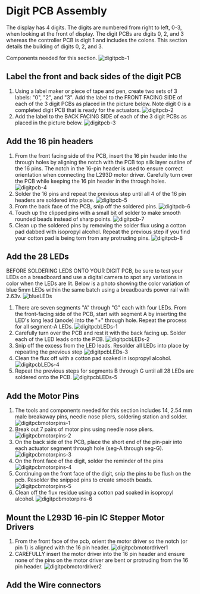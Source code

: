 # Digit PCB Assembly

The display has 4 digits. The digits are numbered from right to left, 0-3, when looking at the front of display. The digit PCBs are digits 0, 2, and 3 whereas the controller PCB is digit 1 and includes the colons. This section details the building of digits 0, 2, and 3.

Components needed for this section.
![digitpcb-1](../img/digit-pcb/1-digit-pcb.webp)

## Label the front and back sides of the digit PCB

1. Using a label maker or piece of tape and pen, create two sets of 3 labels: "0", "2", and "3". Add the label to the FRONT FACING SIDE of each of the 3 digit PCBs as placed in the picture below. Note digit 0 is a completed digit PCB that is ready for the actuators.
![digitpcb-2](../img/digit-pcb/2-digit-pcb.webp)
2. Add the label to the BACK FACING SIDE of each of the 3 digit PCBs as placed in the picture below.
![digitpcb-3](../img/digit-pcb/3-digit-pcb.webp)

## Add the 16 pin headers

1. From the front facing side of the PCB, insert the 16 pin header into the through holes by aligning the notch with the PCB top silk layer outline of the 16 pins. The notch in the 16-pin header is used to ensure correct orientation when connecting the L293D motor driver. Carefully turn over the PCB while keeping the 16 pin header in the through holes.
![digitpcb-4](../img/digit-pcb/4-digit-pcb.webp)
1. Solder the 16 pins and repeat the previous step until all 4 of the 16 pin headers are soldered into place.
![digitpcb-5](../img/digit-pcb/5-digit-pcb.webp)
1. From the back face of the PCB, snip off the soldered pins.
![digitpcb-6](../img/digit-pcb/6-digit-pcb.webp)
1. Touch up the clipped pins with a small bit of solder to make smooth rounded beads instead of sharp points.
![digitpcb-7](../img/digit-pcb/7-digit-pcb.webp)
1. Clean up the soldered pins by removing the solder flux using a cotton pad dabbed with isopropyl alcohol. Repeat the previous step if you find your cotton pad is being torn from any protruding pins.
![digitpcb-8](../img/digit-pcb/8-digit-pcb.webp)

## Add the 28 LEDs

BEFORE SOLDERING LEDS ONTO YOUR DIGIT PCB, be sure to test your LEDs on a breadboard and use a digital camera to spot any variations in color when the LEDs are lit. Below is a photo showing the color variation of blue 5mm LEDs within the same batch using a breadboards power rail with 2.63v.
![blueLEDs](../img/digit-pcb/ledcolors.webp)

1. There are seven segments "A" through "G" each with four LEDs. From the front-facing side of the PCB, start with segment A by inserting the LED's long lead (anode) into the "+" through hole. Repeat the process for all segment-A LEDs.
![digitpcbLEDs-1](../img/digit-pcb/1-digit-pcb-LED.webp)
1. Carefully turn over the PCB and rest it with the back facing up. Solder each of the LED leads onto the PCB.
![digitpcbLEDs-2](../img/digit-pcb/2-digit-pcb-LED.webp)
1. Snip off the excess from the LED leads. Resolder all LEDs into place by repeating the previous step
![digitpcbLEDs-3](../img/digit-pcb/3-digit-pcb-LED.webp)
1. Clean the flux off with a cotton pad soaked in isopropyl alcohol.
![digitpcbLEDs-4](../img/digit-pcb/4-digit-pcb-LED.webp)
1. Repeat the previous steps for segments B through G until all 28 LEDs are soldered onto the PCB.
![digitpcbLEDs-5](../img/digit-pcb/5-digit-pcb-LED.webp)

## Add the Motor Pins

1. The tools and components needed for this section includes 14, 2.54 mm male breakaway pins, needle nose pliers, soldering station and solder.
![digitpcbmotorpins-1](../img/digit-pcb/1-digit-pcb-motorpins.webp)
1. Break out 7 pairs of motor pins using needle nose pliers.
![digitpcbmotorpins-2](../img/digit-pcb/2-digit-pcb-motorpins.webp)
1. On the back side of the PCB, place the short end of the pin-pair into each actuator segment through hole (seg-A through seg-G).
![digitpcbmotorpins-3](../img/digit-pcb/3-digit-pcb-motorpins.webp)
1. On the front face of the digit, solder the reminder of the pins
![digitpcbmotorpins-4](../img/digit-pcb/4-digit-pcb-motorpins.webp)
1. Continuing on the front face of the digit, snip the pins to be flush on the pcb. Resolder the snipped pins to create smooth beads.
![digitpcbmotorpins-5](../img/digit-pcb/5-digit-pcb-motorpins.webp)
1. Clean off the flux residue using a cotton pad soaked in isopropyl alcohol.
![digitpcbmotorpins-6](../img/digit-pcb/6-digit-pcb-motorpins.webp)

## Mount the L293D 16-pin IC Stepper Motor Drivers

1. From the front face of the pcb, orient the motor driver so the notch (or pin 1) is aligned with the 16 pin header.
![digitpcbmotordriver1](../img/digit-pcb/1-digit-pcb-motordriver.webp)
1. CAREFULLY insert the motor driver into the 16 pin header and ensure none of the pins on the motor driver are bent or protruding from the 16 pin header. 
![digitpcbmotordriver2](../img/digit-pcb/2-digit-pcb-motordriver.webp)

## Add the Wire connectors